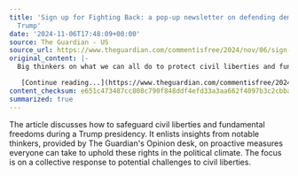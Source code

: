 ```yaml
---
title: 'Sign up for Fighting Back: a pop-up newsletter on defending democracy under
  Trump'
date: '2024-11-06T17:48:09+00:00'
source: The Guardian - US
source_url: https://www.theguardian.com/commentisfree/2024/nov/06/sign-up-for-fighting-back-a-pop-up-guide-to-getting-through-the-next-four-years
original_content: |-
  Big thinkers on what we can all do to protect civil liberties and fundamental freedoms in a Trump presidency. From our Opinion desk.

   [Continue reading...](https://www.theguardian.com/commentisfree/2024/nov/06/sign-up-for-fighting-back-a-pop-up-guide-to-getting-through-the-next-four-years)
content_checksum: e651c473487cc808c790f848ddf4efd33a3aa662f4097b3c2cbba926aff33b28
summarized: true
---
```


The article discusses how to safeguard civil liberties and fundamental freedoms during a Trump presidency. It enlists insights from notable thinkers, provided by The Guardian's Opinion desk, on proactive measures everyone can take to uphold these rights in the political climate. The focus is on a collective response to potential challenges to civil liberties.